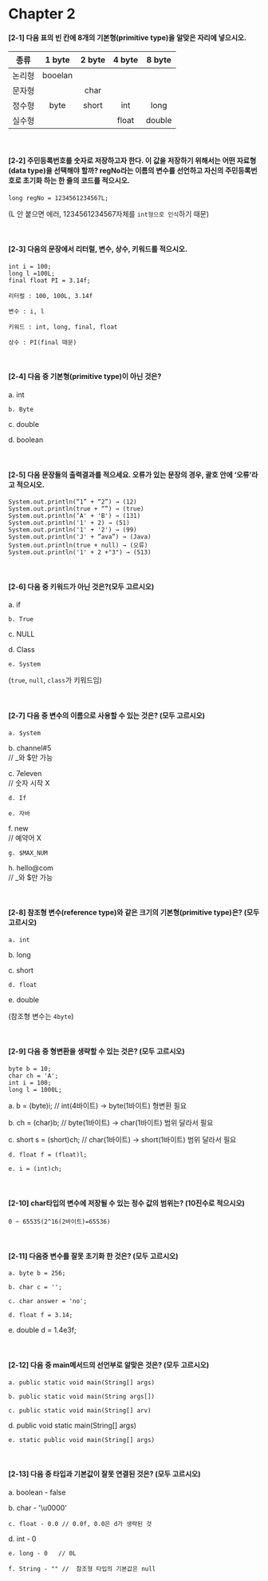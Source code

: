 # Chapter 2

#### [2-1] 다음 표의 빈 칸에 8개의 기본형(primitive type)을 알맞은 자리에 넣으시오.

 | 종류 | 1 byte | 2 byte | 4 byte | 8 byte
 |---|:---:|:---:|:---:|:---:|
 |논리형| booelan |  |  |  |  |
 |문자형| | char |  |  |
 |정수형| byte | short | int | long |
 |실수형|  |  | float | double |

<br>

#### [2-2] 주민등록번호를 숫자로 저장하고자 한다. 이 값을 저장하기 위해서는 어떤 자료형 (data type)을 선택해야 할까? regNo라는 이름의 변수를 선언하고 자신의 주민등록번호로 초기화 하는 한 줄의 코드를 적으시오.

`long regNo = 1234561234567L;`

(L 안 붙으면 에러, 1234561234567자체를 `int형으로 인식`하기 때문)

<br>

#### [2-3] 다음의 문장에서 리터럴, 변수, 상수, 키워드를 적으시오.

    int i = 100;
    long l =100L;
    final float PI = 3.14f;

`리터럴 : 100, 100L, 3.14f`

`변수 : i, l`

`키워드 : int, long, final, float`

`상수 : PI(final 때문)`

<br>

#### [2-4] 다음 중 기본형(primitive type)이 아닌 것은?

a. int

`b. Byte`

c. double

d. boolean

<br>

#### [2-5] 다음 문장들의 출력결과를 적으세요. 오류가 있는 문장의 경우, 괄호 안에 ‘오류’라고 적으시오.

    System.out.println(“1” + “2”) → (12)
    System.out.println(true + “”) → (true)
    System.out.println(‘A' + 'B') → (131)
    System.out.println('1' + 2) → (51)
    System.out.println('1' + '2') → (99)
    System.out.println('J' + “ava”) → (Java)
    System.out.println(true + null) → (오류)
    System.out.println('1' + 2 +"3") → (513)

<br>

#### [2-6] 다음 중 키워드가 아닌 것은?(모두 고르시오)

a. if

`b. True`

c. NULL

d. Class

`e. System`

(`true`, `null`, `class`가 키워드임)

<br>

#### [2-7] 다음 중 변수의 이름으로 사용할 수 있는 것은? (모두 고르시오)

`a. $ystem`

b. channel#5<br>
// _와 $만 가능

c. 7eleven<br>
// 숫자 시작 X

`d. If`

`e. 자바`

f. new<br>
// 예약어 X 

`g. $MAX_NUM`

h. hello@com<br>
// _와 $만 가능

<br>

#### [2-8] 참조형 변수(reference type)와 같은 크기의 기본형(primitive type)은? (모두 고르시오)

`a. int`

b. long

c. short

`d. float`

e. double

(참조형 변수는 `4byte`)

<br>

#### [2-9] 다음 중 형변환을 생략할 수 있는 것은? (모두 고르시오)

    byte b = 10;
    char ch = 'A';
    int i = 100;
    long l = 1000L;

a. b = (byte)i;             // int(4바이트) → byte(1바이트) 형변환 필요

b. ch = (char)b;          // byte(1바이트) → char(1바이트) 범위 달라서 필요

c. short s = (short)ch; // char(1바이트) → short(1바이트) 범위 달라서 필요

`d. float f = (float)l;`

`e. i = (int)ch;`

<br>

#### [2-10] char타입의 변수에 저장될 수 있는 정수 값의 범위는? (10진수로 적으시오)

`0 ~ 65535(2^16(2바이트)=65536)`

<br>

#### [2-11] 다음중 변수를 잘못 초기화 한 것은? (모두 고르시오)

`a. byte b = 256;`

`b. char c = '';`

`c. char answer = 'no';`

`d. float f = 3.14;`<br>

e. double d = 1.4e3f;

<br>

#### [2-12] 다음 중 main메서드의 선언부로 알맞은 것은? (모두 고르시오)

`a. public static void main(String[] args)`

`b. public static void main(String args[])`

`c. public static void main(String[] arv)`

d. public void static main(String[] args)

`e. static public void main(String[] args)`

<br>

#### [2-13] 다음 중 타입과 기본값이 잘못 연결된 것은? (모두 고르시오)

a. boolean - false

b. char - '\u0000'

`c. float - 0.0 // 0.0f, 0.0은 d가 생략된 것`

d. int - 0

`e. long - 0   // 0L`

`f. String - "" //  참조형 타입의 기본값은 null`
